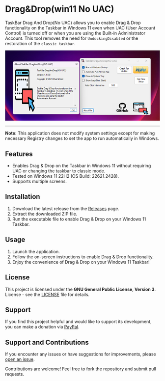 # Drag&Drop(win11 No UAC)

TaskBar Drag And Drop(No UAC) allows you to enable Drag & Drop functionality on the Taskbar in Windows 11 even when UAC (User Account Control) is turned off or when you are using the Built-in Administrator Account. This tool removes the need for <code>UndockingDisabled</code> or the restoration of the <code>classic taskbar</code>.

![Screenshot](screenshot.png)

---

**Note:** This application does not modify system settings except for making necessary Registry changes to set the app to run automatically in Windows.


## Features

- Enables Drag & Drop on the Taskbar in Windows 11 without requiring UAC or changing the taskbar to classic mode.
- Tested on Windows 11 22H2 (OS Build: 22621.2428).
- Supports multiple screens.

## Installation

1. Download the latest release from the [Releases](https://github.com/Mast3r0mid/TaskBarDragAndDropNoUAC/releases/tag/release) page.
2. Extract the downloaded ZIP file.
3. Run the executable file to enable Drag & Drop on your Windows 11 Taskbar.

## Usage

1. Launch the application.
2. Follow the on-screen instructions to enable Drag & Drop functionality.
3. Enjoy the convenience of Drag & Drop on your Windows 11 Taskbar!

## License

This project is licensed under the **GNU General Public License, Version 3**. License - see the [LICENSE](https://github.com/Mast3r0mid/TaskBarDragAndDropNoUAC/blob/master/LICENSE) file for details.

## Support

If you find this project helpful and would like to support its development, you can make a donation via [PayPal](https://www.paypal.com/donate/?hosted_button_id=H8J45TXLNUQKW).


## Support and Contributions

If you encounter any issues or have suggestions for improvements, please [open an issue](https://github.com/Mast3r0mid/TaskBarDragAndDropNoUAC/issues).

Contributions are welcome! Feel free to fork the repository and submit pull requests.



